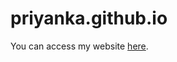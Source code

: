 # priyanka.github.io

You can access my website [here](https://prisrinivasan.github.io/priyanka.github.io).